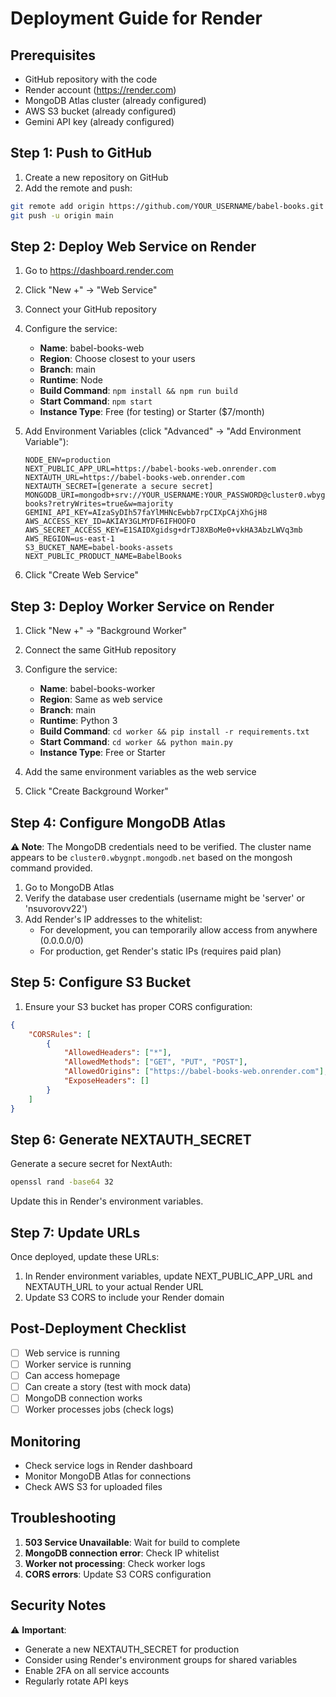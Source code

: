 # Deployment Guide for Render

## Prerequisites
- GitHub repository with the code
- Render account (https://render.com)
- MongoDB Atlas cluster (already configured)
- AWS S3 bucket (already configured)
- Gemini API key (already configured)

## Step 1: Push to GitHub

1. Create a new repository on GitHub
2. Add the remote and push:
```bash
git remote add origin https://github.com/YOUR_USERNAME/babel-books.git
git push -u origin main
```

## Step 2: Deploy Web Service on Render

1. Go to https://dashboard.render.com
2. Click "New +" → "Web Service"
3. Connect your GitHub repository
4. Configure the service:
   - **Name**: babel-books-web
   - **Region**: Choose closest to your users
   - **Branch**: main
   - **Runtime**: Node
   - **Build Command**: `npm install && npm run build`
   - **Start Command**: `npm start`
   - **Instance Type**: Free (for testing) or Starter ($7/month)

5. Add Environment Variables (click "Advanced" → "Add Environment Variable"):
   ```
   NODE_ENV=production
   NEXT_PUBLIC_APP_URL=https://babel-books-web.onrender.com
   NEXTAUTH_URL=https://babel-books-web.onrender.com
   NEXTAUTH_SECRET=[generate a secure secret]
   MONGODB_URI=mongodb+srv://YOUR_USERNAME:YOUR_PASSWORD@cluster0.wbygnpt.mongodb.net/babel-books?retryWrites=true&w=majority
   GEMINI_API_KEY=AIzaSyDIh57faYlMHNcEwbb7rpCIXpCAjXhGjH8
   AWS_ACCESS_KEY_ID=AKIAY3GLMYDF6IFHOOFO
   AWS_SECRET_ACCESS_KEY=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
   AWS_REGION=us-east-1
   S3_BUCKET_NAME=babel-books-assets
   NEXT_PUBLIC_PRODUCT_NAME=BabelBooks
   ```

6. Click "Create Web Service"

## Step 3: Deploy Worker Service on Render

1. Click "New +" → "Background Worker"
2. Connect the same GitHub repository
3. Configure the service:
   - **Name**: babel-books-worker
   - **Region**: Same as web service
   - **Branch**: main
   - **Runtime**: Python 3
   - **Build Command**: `cd worker && pip install -r requirements.txt`
   - **Start Command**: `cd worker && python main.py`
   - **Instance Type**: Free or Starter

4. Add the same environment variables as the web service

5. Click "Create Background Worker"

## Step 4: Configure MongoDB Atlas

**⚠️ Note**: The MongoDB credentials need to be verified. The cluster name appears to be `cluster0.wbygnpt.mongodb.net` based on the mongosh command provided.

1. Go to MongoDB Atlas
2. Verify the database user credentials (username might be 'server' or 'nsuvorovv22')
3. Add Render's IP addresses to the whitelist:
   - For development, you can temporarily allow access from anywhere (0.0.0.0/0)
   - For production, get Render's static IPs (requires paid plan)

## Step 5: Configure S3 Bucket

1. Ensure your S3 bucket has proper CORS configuration:
```json
{
    "CORSRules": [
        {
            "AllowedHeaders": ["*"],
            "AllowedMethods": ["GET", "PUT", "POST"],
            "AllowedOrigins": ["https://babel-books-web.onrender.com"],
            "ExposeHeaders": []
        }
    ]
}
```

## Step 6: Generate NEXTAUTH_SECRET

Generate a secure secret for NextAuth:
```bash
openssl rand -base64 32
```

Update this in Render's environment variables.

## Step 7: Update URLs

Once deployed, update these URLs:
1. In Render environment variables, update NEXT_PUBLIC_APP_URL and NEXTAUTH_URL to your actual Render URL
2. Update S3 CORS to include your Render domain

## Post-Deployment Checklist

- [ ] Web service is running
- [ ] Worker service is running
- [ ] Can access homepage
- [ ] Can create a story (test with mock data)
- [ ] MongoDB connection works
- [ ] Worker processes jobs (check logs)

## Monitoring

- Check service logs in Render dashboard
- Monitor MongoDB Atlas for connections
- Check AWS S3 for uploaded files

## Troubleshooting

1. **503 Service Unavailable**: Wait for build to complete
2. **MongoDB connection error**: Check IP whitelist
3. **Worker not processing**: Check worker logs
4. **CORS errors**: Update S3 CORS configuration

## Security Notes

⚠️ **Important**: 
- Generate a new NEXTAUTH_SECRET for production
- Consider using Render's environment groups for shared variables
- Enable 2FA on all service accounts
- Regularly rotate API keys